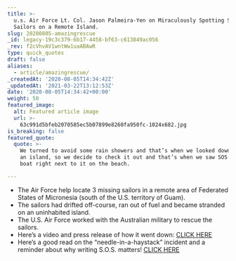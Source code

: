 ```yaml
---
title: >-
  u.s. Air Force Lt. Col. Jason Palmeira-Yen on Miraculously Spotting Stranded
  Sailors on a Remote Island.
slug: 20200805-amazingrescue
_id: legacy-19c3c379-6b17-4458-bf63-c613849ac056
_rev: f2cVhvAV1wntWw1uaABAwR
type: quick_quotes
draft: false
aliases:
  - article/amazingrescue/
_createdAt: '2020-08-05T14:34:42Z'
_updatedAt: '2021-03-22T13:12:53Z'
date: '2020-08-05T14:34:42+00:00'
weight: 50
featured_image:
  alt: Featured article image
  url: >-
    63c991d5bfeb2070585ec5b07899e8260fa950fc-1024x682.jpg
is_breaking: false
featured_quote:
  quote: >-
    We turned to avoid some rain showers and that’s when we looked down and saw
    an island, so we decide to check it out and that’s when we saw SOS and a
    boat right next to it on the beach.

---
```

* The Air Force help locate 3 missing sailors in a remote area of Federated States of Micronesia (south of the U.S. territory of Guam).
* The sailors had drifted off-course, ran out of fuel and became stranded on an uninhabited island.
* The U.S. Air Force worked with the Australian military to rescue the sailors.
* Here’s a video and press release of how it went down: [CLICK HERE](https://www.andersen.af.mil/News/Features/Article/2298691/andersen-kc-135-crew-locates-missing-mariners-on-lone-pacific-island/)
* Here’s a good read on the “needle-in-a-haystack” incident and a reminder about why writing S.O.S. matters! [CLICK HERE](https://www.cnn.com/2020/08/03/asia/us-australian-micronesia-sos-pacific-island-rescue-intl-hnk-scli/index.html)
